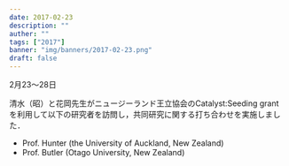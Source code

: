 ```yaml
---
date: 2017-02-23
description: ""
auther: ""
tags: ["2017"]
banner: "img/banners/2017-02-23.png"
draft: false
---
```

2月23～28日

清水（昭）と花岡先生がニュージーランド王立協会のCatalyst:Seeding grant を利用して以下の研究者を訪問し，共同研究に関する打ち合わせを実施しました．
<!--more-->
- Prof. Hunter (the University of Auckland, New Zealand)
- Prof. Butler (Otago University, New Zealand)
